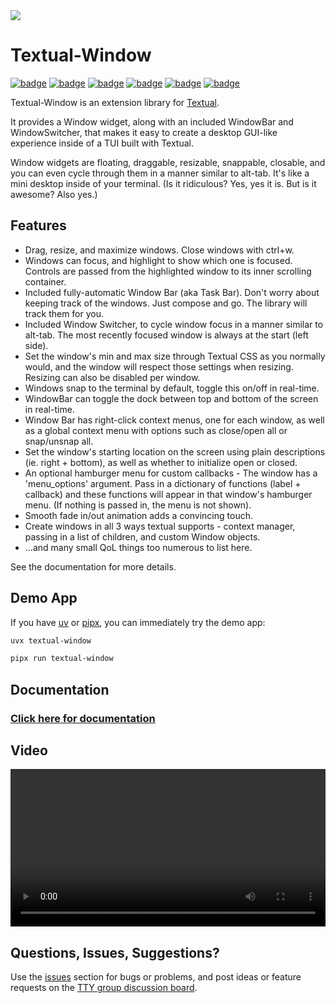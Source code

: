 <picture>
  <source media="(prefers-color-scheme: dark)" srcset="https://ttygroup.github.io/assets/textual-window/banner-dark-theme.png">
  <source media="(prefers-color-scheme: light)" srcset="https://ttygroup.github.io/assets/textual-window/banner-light-theme.png">  
  <img src="https://ttygroup.github.io/assets/textual-window/banner-light-theme.png">
</picture>

<!-- MKDOCS-START
![banner](https://ttygroup.github.io/assets/textual-window/banner-light-theme.png#only-light)
![banner](https://ttygroup.github.io/assets/textual-window/banner-dark-theme.png#only-dark)
MKDOCS-END -->

# Textual-Window

[![badge](https://img.shields.io/badge/linted-Ruff-blue?style=for-the-badge&logo=ruff)](https://astral.sh/ruff)
[![badge](https://img.shields.io/badge/formatted-black-black?style=for-the-badge)](https://github.com/psf/black)
[![badge](https://img.shields.io/badge/type_checked-MyPy_(strict)-blue?style=for-the-badge&logo=python)](https://mypy-lang.org/)
[![badge](https://img.shields.io/badge/Type_checked-Pyright_(strict)-blue?style=for-the-badge&logo=python)](https://microsoft.github.io/pyright/)
[![badge](https://img.shields.io/badge/license-MIT-blue?style=for-the-badge)](https://opensource.org/license/mit)
[![badge](https://img.shields.io/badge/framework-Textual-blue?style=for-the-badge)](https://textual.textualize.io/)

Textual-Window is an extension library for [Textual](https://github.com/Textualize/textual).

It provides a Window widget, along with an included WindowBar and WindowSwitcher, that makes it
easy to create a desktop GUI-like experience inside of a TUI built with Textual.

Window widgets are floating, draggable, resizable, snappable, closable, and you can even cycle through them in a manner similar to alt-tab. It's like a mini desktop inside of your terminal. (Is it ridiculous? Yes, yes it is. But is it awesome? Also yes.)

## Features

- Drag, resize, and maximize windows. Close windows with ctrl+w.
- Windows can focus, and highlight to show which one is focused. Controls are passed from the highlighted window to its inner scrolling container.
- Included fully-automatic Window Bar (aka Task Bar). Don't worry about keeping track of the windows. Just compose and go. The library will track them for you.
- Included Window Switcher, to cycle window focus in a manner similar to alt-tab. The most recently focused window is always at the start (left side).
- Set the window's min and max size through Textual CSS as you normally would, and the window will respect those settings when resizing. Resizing can also be disabled per window.
- Windows snap to the terminal by default, toggle this on/off in real-time.
- WindowBar can toggle the dock between top and bottom of the screen in real-time.
- Window Bar has right-click context menus, one for each window, as well as a global context menu with options such as close/open all or snap/unsnap all.
- Set the window's starting location on the screen using plain descriptions (ie. right + bottom), as well as whether to initialize open or closed.
- An optional hamburger menu for custom callbacks - The window has a 'menu_options' argument. Pass in a dictionary of functions (label + callback) and these functions will appear in that window's hamburger menu. (If nothing is passed in, the menu is not shown).
- Smooth fade in/out animation adds a convincing touch.
- Create windows in all 3 ways textual supports - context manager, passing in a list of children, and custom Window objects.
- ...and many small QoL things too numerous to list here.

See the documentation for more details.

## Demo App

If you have [uv](https://docs.astral.sh/uv/) or [pipx](https://pipx.pypa.io/stable/), you can immediately try the demo app:

```sh
uvx textual-window 
```

```sh
pipx run textual-window
```

## Documentation

### [Click here for documentation](https://edward-jazzhands.github.io/libraries/textual-window/docs/)

## Video

<video style="width: 100%; height: auto;" controls loop>
  <source src="https://ttygroup.github.io/assets/textual-window/demo-0.3.5-handbrake.mp4" type="video/mp4">
  Your browser does not support the video tag.
</video>

[ ](https://github.com/user-attachments/assets/2bf5f4d9-f289-4e7f-b9ae-e91fd34c1ce3)

## Questions, Issues, Suggestions?

Use the [issues](https://github.com/edward-jazzhands/textual-window/issues) section for bugs or problems, and post ideas or feature requests on the [TTY group discussion board](https://github.com/orgs/ttygroup/discussions).
